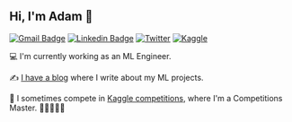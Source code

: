 ## Hi, I'm Adam :wave:

[![Gmail Badge](https://img.shields.io/badge/Gmail-D14836?style=for-the-badge&logo=gmail&logoColor=white)](mailto:adam.montgomerie971@gmail.com)
[![Linkedin Badge](https://img.shields.io/badge/LinkedIn-0077B5?style=for-the-badge&logo=linkedin&logoColor=white)](https://www.linkedin.com/in/amontgomerie/)
[![Twitter](https://img.shields.io/badge/Twitter-1DA1F2?style=for-the-badge&logo=twitter&logoColor=white)](https://twitter.com/AMontgomerie_)
[![Kaggle](https://img.shields.io/badge/Kaggle-20BEFF?style=for-the-badge&logo=Kaggle&logoColor=white)](https://www.kaggle.com/amontgomerie)

:computer: I'm currently working as an ML Engineer.

:writing_hand: [I have a blog](https://amontgomerie.github.io/) where I write about my ML projects.

:robot: I sometimes compete in [Kaggle competitions](https://www.kaggle.com/amontgomerie), where I'm a Competitions Master. :1st_place_medal::1st_place_medal::2nd_place_medal::2nd_place_medal::2nd_place_medal:

